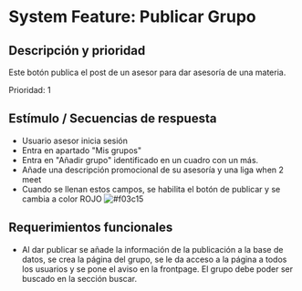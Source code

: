 # System Feature: Publicar Grupo

## Descripción y prioridad

Este botón publica el post de un asesor para dar asesoría de una materia.

Prioridad: 1


## Estímulo / Secuencias de respuesta

- Usuario asesor inicia sesión
- Entra en apartado "Mis grupos"
- Entra en "Añadir grupo" identificado en un cuadro con un más.
- Añade una descripción promocional de su asesoría y una liga when 2 meet
- Cuando se llenan estos campos, se habilita el botón de publicar y se cambia a color ROJO ![#f03c15](https://via.placeholder.com/15/f03c15/f03c15.png)

## Requerimientos funcionales

- Al dar publicar se añade la información de la publicación a la base de datos, se crea la página del grupo, se le da acceso a la página a todos los usuarios y se pone el aviso en la frontpage. El grupo debe poder ser buscado en la sección buscar.
